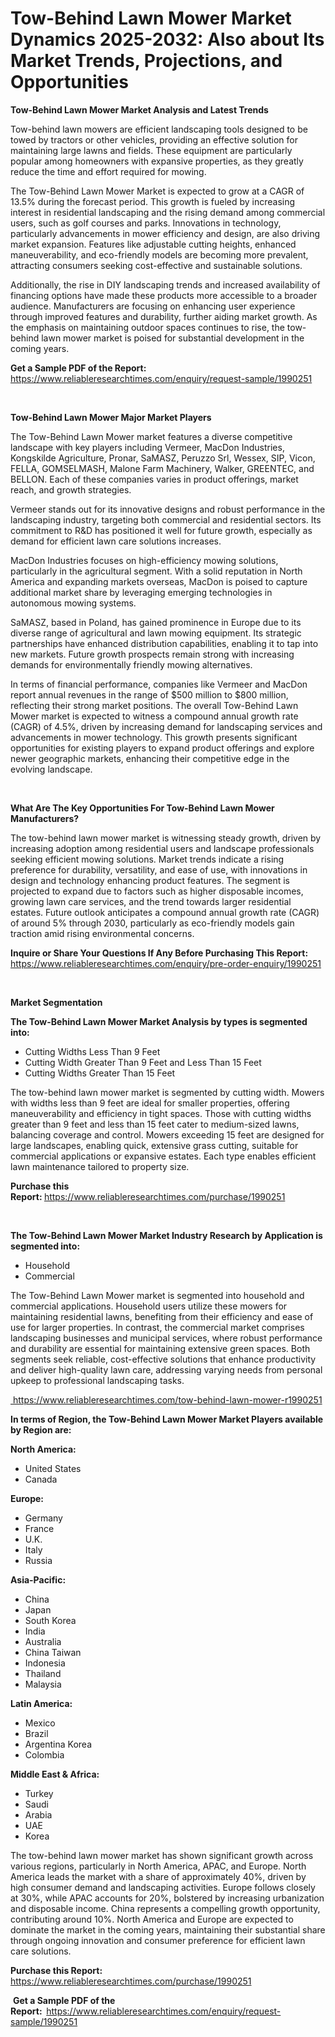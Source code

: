 <p><h1>Tow-Behind Lawn Mower Market Dynamics 2025-2032: Also about Its Market Trends, Projections, and Opportunities</h1></p><p><strong>Tow-Behind Lawn Mower Market Analysis and Latest Trends</strong></p>
<p><p>Tow-behind lawn mowers are efficient landscaping tools designed to be towed by tractors or other vehicles, providing an effective solution for maintaining large lawns and fields. These equipment are particularly popular among homeowners with expansive properties, as they greatly reduce the time and effort required for mowing.</p><p>The Tow-Behind Lawn Mower Market is expected to grow at a CAGR of 13.5% during the forecast period. This growth is fueled by increasing interest in residential landscaping and the rising demand among commercial users, such as golf courses and parks. Innovations in technology, particularly advancements in mower efficiency and design, are also driving market expansion. Features like adjustable cutting heights, enhanced maneuverability, and eco-friendly models are becoming more prevalent, attracting consumers seeking cost-effective and sustainable solutions.</p><p>Additionally, the rise in DIY landscaping trends and increased availability of financing options have made these products more accessible to a broader audience. Manufacturers are focusing on enhancing user experience through improved features and durability, further aiding market growth. As the emphasis on maintaining outdoor spaces continues to rise, the tow-behind lawn mower market is poised for substantial development in the coming years.</p></p>
<p><strong>Get a Sample PDF of the Report:&nbsp;</strong> <a href="https://www.reliableresearchtimes.com/enquiry/request-sample/1990251?utm_campaign=2779&utm_medium=2&utm_source=Github&utm_content=ia&utm_term=12042025&utm_id=tow-behind-lawn-mower">https://www.reliableresearchtimes.com/enquiry/request-sample/1990251</a></p>
<p>&nbsp;</p>
<p><strong>Tow-Behind Lawn Mower Major Market Players</strong></p>
<p><p>The Tow-Behind Lawn Mower market features a diverse competitive landscape with key players including Vermeer, MacDon Industries, Kongskilde Agriculture, Pronar, SaMASZ, Peruzzo Srl, Wessex, SIP, Vicon, FELLA, GOMSELMASH, Malone Farm Machinery, Walker, GREENTEC, and BELLON. Each of these companies varies in product offerings, market reach, and growth strategies.</p><p>Vermeer stands out for its innovative designs and robust performance in the landscaping industry, targeting both commercial and residential sectors. Its commitment to R&D has positioned it well for future growth, especially as demand for efficient lawn care solutions increases.</p><p>MacDon Industries focuses on high-efficiency mowing solutions, particularly in the agricultural segment. With a solid reputation in North America and expanding markets overseas, MacDon is poised to capture additional market share by leveraging emerging technologies in autonomous mowing systems.</p><p>SaMASZ, based in Poland, has gained prominence in Europe due to its diverse range of agricultural and lawn mowing equipment. Its strategic partnerships have enhanced distribution capabilities, enabling it to tap into new markets. Future growth prospects remain strong with increasing demands for environmentally friendly mowing alternatives.</p><p>In terms of financial performance, companies like Vermeer and MacDon report annual revenues in the range of $500 million to $800 million, reflecting their strong market positions. The overall Tow-Behind Lawn Mower market is expected to witness a compound annual growth rate (CAGR) of 4.5%, driven by increasing demand for landscaping services and advancements in mower technology. This growth presents significant opportunities for existing players to expand product offerings and explore newer geographic markets, enhancing their competitive edge in the evolving landscape.</p></p>
<p>&nbsp;</p>
<p><strong>What Are The Key Opportunities For Tow-Behind Lawn Mower Manufacturers?</strong></p>
<p><p>The tow-behind lawn mower market is witnessing steady growth, driven by increasing adoption among residential users and landscape professionals seeking efficient mowing solutions. Market trends indicate a rising preference for durability, versatility, and ease of use, with innovations in design and technology enhancing product features. The segment is projected to expand due to factors such as higher disposable incomes, growing lawn care services, and the trend towards larger residential estates. Future outlook anticipates a compound annual growth rate (CAGR) of around 5% through 2030, particularly as eco-friendly models gain traction amid rising environmental concerns.</p></p>
<p><strong>Inquire or Share Your Questions If Any Before Purchasing This Report:</strong> <a href="https://www.reliableresearchtimes.com/enquiry/pre-order-enquiry/1990251?utm_campaign=2779&utm_medium=2&utm_source=Github&utm_content=ia&utm_term=12042025&utm_id=tow-behind-lawn-mower">https://www.reliableresearchtimes.com/enquiry/pre-order-enquiry/1990251</a></p>
<p>&nbsp;</p>
<p><strong>Market Segmentation</strong></p>
<p><strong>The Tow-Behind Lawn Mower Market Analysis by types is segmented into:</strong></p>
<p><ul><li>Cutting Widths Less Than 9 Feet</li><li>Cutting Width Greater Than 9 Feet and Less Than 15 Feet</li><li>Cutting Widths Greater Than 15 Feet</li></ul></p>
<p><p>The tow-behind lawn mower market is segmented by cutting width. Mowers with widths less than 9 feet are ideal for smaller properties, offering maneuverability and efficiency in tight spaces. Those with cutting widths greater than 9 feet and less than 15 feet cater to medium-sized lawns, balancing coverage and control. Mowers exceeding 15 feet are designed for large landscapes, enabling quick, extensive grass cutting, suitable for commercial applications or expansive estates. Each type enables efficient lawn maintenance tailored to property size.</p></p>
<p><strong>Purchase this Report:&nbsp;</strong><a href="https://www.reliableresearchtimes.com/purchase/1990251?utm_campaign=2779&utm_medium=2&utm_source=Github&utm_content=ia&utm_term=12042025&utm_id=tow-behind-lawn-mower">https://www.reliableresearchtimes.com/purchase/1990251</a></p>
<p>&nbsp;</p>
<p><strong>The Tow-Behind Lawn Mower Market Industry Research by Application is segmented into:</strong></p>
<p><ul><li>Household</li><li>Commercial</li></ul></p>
<p><p>The Tow-Behind Lawn Mower market is segmented into household and commercial applications. Household users utilize these mowers for maintaining residential lawns, benefiting from their efficiency and ease of use for larger properties. In contrast, the commercial market comprises landscaping businesses and municipal services, where robust performance and durability are essential for maintaining extensive green spaces. Both segments seek reliable, cost-effective solutions that enhance productivity and deliver high-quality lawn care, addressing varying needs from personal upkeep to professional landscaping tasks.</p></p>
<p><a href="https://www.reliableresearchtimes.com/tow-behind-lawn-mower-r1990251?utm_campaign=2779&utm_medium=2&utm_source=Github&utm_content=ia&utm_term=12042025&utm_id=tow-behind-lawn-mower">&nbsp;https://www.reliableresearchtimes.com/tow-behind-lawn-mower-r1990251</a></p>
<p><strong>In terms of Region, the Tow-Behind Lawn Mower Market Players available by Region are:</strong></p>
<p>
    <p> <strong> North America: </strong>
        <ul>
            <li>United States</li>
            <li>Canada</li>
        </ul>
        </p> 
    <p> <strong> Europe: </strong>
        <ul>
            <li>Germany</li>
            <li>France</li>
            <li>U.K.</li>
            <li>Italy</li>
            <li>Russia</li>
        </ul>
        </p> 
    <p> <strong> Asia-Pacific: </strong>
        <ul>
            <li>China</li>
            <li>Japan</li>
            <li>South Korea</li>
            <li>India</li>
            <li>Australia</li>
            <li>China Taiwan</li>
            <li>Indonesia</li>
            <li>Thailand</li>
            <li>Malaysia</li>
        </ul>
        </p> 
    <p> <strong> Latin America: </strong>
        <ul>
            <li>Mexico</li>
            <li>Brazil</li>
            <li>Argentina Korea</li>
            <li>Colombia</li>
        </ul>
        </p> 
    <p> <strong> Middle East & Africa: </strong>
        <ul>
            <li>Turkey</li>
            <li>Saudi</li>
            <li>Arabia</li>
            <li>UAE</li>
            <li>Korea</li>
        </ul>
    </p>
    </p>
<p><p>The tow-behind lawn mower market has shown significant growth across various regions, particularly in North America, APAC, and Europe. North America leads the market with a share of approximately 40%, driven by high consumer demand and landscaping activities. Europe follows closely at 30%, while APAC accounts for 20%, bolstered by increasing urbanization and disposable income. China represents a compelling growth opportunity, contributing around 10%. North America and Europe are expected to dominate the market in the coming years, maintaining their substantial share through ongoing innovation and consumer preference for efficient lawn care solutions.</p></p>
<p><strong>Purchase this Report: </strong><a href="https://www.reliableresearchtimes.com/purchase/1990251?utm_campaign=2779&utm_medium=2&utm_source=Github&utm_content=ia&utm_term=12042025&utm_id=tow-behind-lawn-mower">https://www.reliableresearchtimes.com/purchase/1990251</a></p>
<p>&nbsp;<strong>Get a Sample PDF of the Report:&nbsp;&nbsp;</strong><a href="https://www.reliableresearchtimes.com/enquiry/request-sample/1990251?utm_campaign=2779&utm_medium=2&utm_source=Github&utm_content=ia&utm_term=12042025&utm_id=tow-behind-lawn-mower">https://www.reliableresearchtimes.com/enquiry/request-sample/1990251</a></p>
<p><strong></strong></p>
<p><p></p><p></p><p></p></p>